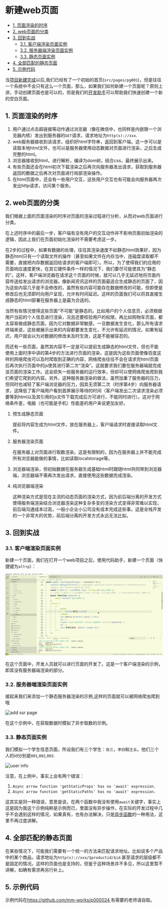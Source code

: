 # 新建web页面

<!-- TOC -->

- [1. 页面渲染的时序](#1-页面渲染的时序)
- [2. web页面的分类](#2-web页面的分类)
- [3. 回到实战](#3-回到实战)
	- [3.1. 客户端渲染页面实例](#31-客户端渲染页面实例)
	- [3.2. 服务器端渲染页面实例](#32-服务器端渲染页面实例)
	- [3.3. 静态页面实例](#33-静态页面实例)
- [4. 全部匹配的静态页面](#4-全部匹配的静态页面)
- [5. 示例代码](#5-示例代码)

<!-- /TOC -->

当[项目新建完成](./000015)以后,我们已经有了一个初始的首页(`src/pages/pg001`)，但是往往一个系统中不会只有这么一个页面，那么，如果我们如何新建一个页面呢？原则上讲，手动创建页面也是可以的，但是我们的[开发助手](./000014)可以帮助我们快速创建一个新的空白页面。

## 1. 页面渲染的时序

1. 用户通过点击超链接等动作通过浏览器（像在微信中，也同样是内嵌限一个浏览器内核）发出到服务器的`GET`请求，请求地址为`http(s)://xxx`.
1. web服务器接收到该请求，组织好html字符串，返回到客户端。这一步可以是读取本地html文件，也可以是服务器使用动态数据对页面进行渲染，之后生成完整的html。
1. 浏览器接收到html，进行解析，编译为dom树，结合css，最终展示出来。
1. 有些页面还会在html初次下载渲染之后再次向服务器发出请求，获取到服务器返回的数据之后再次对页面进行局部渲染操作。
1. 在html页面中，还会有一些用户交互，这些用户交互也有可能会向服务器再次发出http请求，访问某个服务。

## 2. web页面的分类

我们根据上面的页面渲染的时序对页面的渲染过程进行分析，从而对web页面进行分类。

在上述时序中的最后一步，客户端有没有用户的交互动作并不影响页面初始渲染的逻辑，因此上我们在页面初始化渲染时不需要考虑这一步。

在2步的过程中，如果有数据的处理，往往其渲染速度不如静态html效果好，因为静态html只有一个读取文件的操作（甚至如果文件在内存当中，连磁盘读取都不需要，直接把内存数据返回给请求的客户端即可）。所以，为了使得我们的应用的页面响应速度更快，在其它硬件条件一样的情况下，我们要尽可能使其为“静态的”。这样，客户端浏览器在请求这个页面的时候，就可以几乎无延迟地将页面内容传送给发出请求的浏览器。像新闻资讯这样的页面最适合生成静态的页面了，因为这些内容几乎是不会修改的，虽然有些内容可能存在数据修改的可能，但即使是修改后也无须即时向用户呈现，允许有时间延迟。这样的页面我们可以将其直接生成静态的html部署在服务器上是最为合适的。

当然有些情况使得这些页面“不可能”是静态的。比如用户的个人信息页，必须根据用户当前的个人信息进行渲染，况且还要校验用户的权限，再比如购物车页面，都太容易做成静态页面，因为它对数据非常敏感，一旦数据发生变化，那么所有请求终端来说，这些被展示出来的内容都要发生变化，不允许有延迟的情况，如果有延迟，用户就会以为对数据的修改未及时生效，这是不能被容忍的。

而还有一些页面，虽然其内容不一定是可以提前生成静态的html文件，但也不能使用上面时序中讲的第4步的方法进行页面的渲染，这是因为这些页面使像百度这样的网络爬虫可以及时爬取到正确的内容，网络爬虫往往不会在请求完html页面后再次执行页面中的js使其进行第二次“渲染”。这就要求我们要在服务器端就完成该页面的渲染工作。这会损失一些服务器的运行效率，但却可以使网络爬虫爬到我们希望它爬到的内容。另外，这种服务器渲染的做法，虽然加重了服务器的压力，但同时也减轻了客户端浏览器的压力，因其无须第二次（时序第4步）向服务器请求，这降低了客户端用户看到首屏展示等待的时间（客户端发出二次请求渲染必须要等到html以及其引用的js文件下载完成后方可进行，不能同时进行）。这对于网络条件差，电脑（也可能是手机）性能差的用户来说更加友好。

1. 预生成静态页面

	提前将内容生成为html文件，放在服务器上，客户端请求时直接读取html文件。

1. 服务器渲染页面

	在服务器上对页面进行取数渲染，这是有限制的，因为在服务器上并不能完成所有浏览器能做的事情，比如读取localstorage等。

1. 浏览器端渲染，但初始数据在服务器生成基础html时跟随html共同带到浏览器端，浏览器端不需再次发出请求，直接使用这些数据完成渲染。

1. 纯浏览器端渲染

	这种渲染方式是现在主流的动态页面的渲染方式，因为前后端分离的开发方式使得服务端渲染结合浏览器渲染这种复杂多变的渲染方式变得非常难以实现，前后端沟通成本过高，一般小企业小公司没有成本完成这些事。这是全栈开发的一个非常大的优势，前后端分离的开发方式永远无法比拟。

## 3. 回到实战

### 3.1. 客户端渲染页面实例

新建一个页面，我们在打开一个web项目之后，使用代码助手，新建一个页面（快捷键为`alt+p`）：

![add client side render page](./imgs/addwebcsr.gif)

在这个页面中，开发人员就可以进行页面的开发了。这是一个客户端渲染的示例，即其没有服务器端渲染的部分。

### 3.2. 服务器端渲染页面实例

接起来我们来添加一个静态服务器渲染的示例,这样的页面就可以被网络爬虫爬到哦

![add ssr page](./imgs/addwebssr.gif)

在这个示例中，在获取数据时模拟了异步取数的示例。

### 3.3. 静态页面实例

我们模拟一个学生信息页面，所设我们有三个学生：`张三`，`李四`和`王五`，他们三个人的id分别是`001`,`002`,`003`.

![user info](./imgs/addstatic.gif)

注意，在上例中，事实上会有两个错误：

1. `Async arrow function 'getStaticProps' has no 'await' expression.`
1. `Async arrow function 'getStaticPaths' has no 'await' expression.`

这其实是同一种错误，意思是说，在两个函数中我没有使用`await`关键字，事实上这是因为我这个示例纯粹是示例而已，里面没有异步操作，在实际的开发过程中几乎不会遇到这样的情况，如果真有，也有办法解决，只是[异步函数](./000006#134-怎样让一个函数变成异步的)的一种用法，这里不再过度讲解。

## 4. 全部匹配的静态页面

在某些情况下，可能我们需要有一个统一的方法来匹配请求地址。比如说多个产品中的某个商品，请求地址为`http(s)://xxx/$productid/$id`.甚至请求的层级都不是固定的情况。这样的页面也是支持的，但鉴于这种场景并不多见，所以这里暂不讲解，如确有需求再另行补上。

## 5. 示例代码

示例代码在<https://github.com/mm-works/p000024>,有需要的老师请自取。
